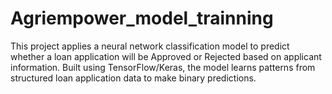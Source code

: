 # Agriempower_model_trainning
This project applies a neural network classification model to predict whether a loan application will be Approved or Rejected based on applicant information. Built using TensorFlow/Keras, the model learns patterns from structured loan application data to make binary predictions.
